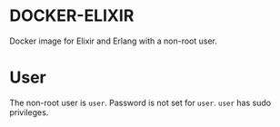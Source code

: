 # DOCKER-ELIXIR

Docker image for Elixir and Erlang with a non-root user.

# User

The non-root user is `user`. Password is not set for `user`. `user` has sudo privileges.
